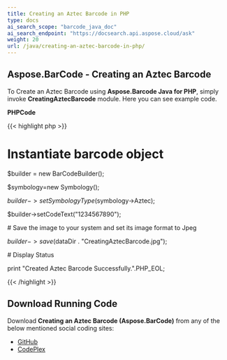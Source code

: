```yaml
---
title: Creating an Aztec Barcode in PHP
type: docs
ai_search_scope: "barcode_java_doc"
ai_search_endpoint: "https://docsearch.api.aspose.cloud/ask"
weight: 20
url: /java/creating-an-aztec-barcode-in-php/
---
```


## **Aspose.BarCode - Creating an Aztec Barcode**
To Create an Aztec Barcode using **Aspose.Barcode Java for PHP**, simply invoke **CreatingAztecBarcode** module. Here you can see example code.

**PHPCode**

{{< highlight php >}}

 # Instantiate barcode object

$builder = new BarCodeBuilder();

$symbology=new Symbology();

$builder->setSymbologyType($symbology->Aztec);

$builder->setCodeText("1234567890");

\# Save the image to your system and set its image format to Jpeg

$builder->save($dataDir . "CreatingAztecBarcode.jpg");

\# Display Status

print "Created Aztec Barcode Successfully.".PHP_EOL;

{{< /highlight >}}
## **Download Running Code**
Download **Creating an Aztec Barcode (Aspose.BarCode)** from any of the below mentioned social coding sites:

- [GitHub](https://github.com/aspose-barcode/Aspose.BarCode-for-Java/blob/master/Plugins/Aspose_Barcode_Java_for_PHP/src/aspose/barcode/WorkingWith2DBarcodes/Basic2DBarcodeFeatures/CreatingAztecBarcode.php)
- [CodePlex](https://asposebarcodejavaphp.codeplex.com/SourceControl/latest#src/aspose/barcode/WorkingWith2DBarcodes/Basic2DBarcodeFeatures/CreatingAztecBarcode.php)
